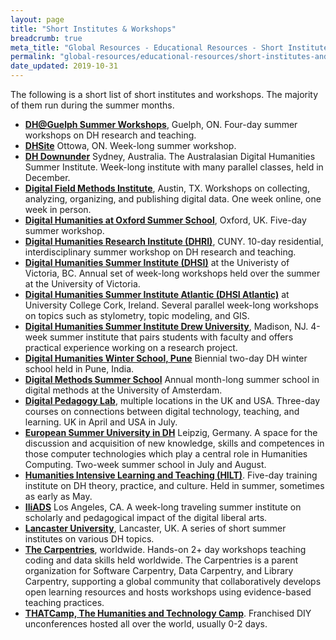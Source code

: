 ```yaml
---
layout: page
title: "Short Institutes & Workshops"
breadcrumb: true
meta_title: "Global Resources - Educational Resources - Short Institutes & Workshops"
permalink: "global-resources/educational-resources/short-institutes-and-workshops/"
date_updated: 2019-10-31
---
```


The following is a short list of short institutes and workshops. The majority of them run during the summer months. 

 -  [**DH@Guelph Summer Workshops**](https://www.uoguelph.ca/arts/dhguelph/summer2019), Guelph, ON. Four-day summer workshops on DH research and teaching.
 -  [**DHSite**](https://dhsite.org/) Ottowa, ON. Week-long summer workshop.
 -  [**DH Downunder**](https://www.westernsydney.edu.au/dhrg/dh_downunder/) Sydney, Australia. The Australasian Digital Humanities Summer Institute. Week-long institute with many parallel classes, held in December.
 -  [**Digital Field Methods Institute**](https://dfmi.dwrl.utexas.edu/), Austin, TX. Workshops on collecting, analyzing, organizing, and publishing digital data. One week online, one week in person. 
 -  [**Digital Humanities at Oxford Summer School**](http://digital.humanities.ox.ac.uk/dhoxss/), Oxford, UK. Five-day summer workshop.
-  [**Digital Humanities Research Institute (DHRI)**](http://dhinstitutes.org/), CUNY. 10-day residential, interdisciplinary summer workshop on DH research and teaching.
 -  [**Digital Humanities Summer Institute (DHSI)**](http://www.dhsi.org/) at the Univeristy of Victoria, BC. Annual set of week-long workshops held over the summer at the University of Victoria.  
 -  [**Digital Humanities Summer Institute Atlantic (DHSI Atlantic)**](https://www.ucc.ie/en/dhsiatlantic/) at University College Cork, Ireland. Several parallel week-long workshops on topics such as stylometry, topic modeling, and GIS.
 -  [**Digital Humanities Summer Institute Drew University**](http://www.drew.edu/digital-humanities/about-us/summer-institute/), Madison, NJ. 4-week summer institute that pairs students with faculty and offers practical experience working on a research project.
 -  [**Digital Humanities Winter School, Pune**](https://cdhpune.com/dh-winter-school/) Biennial two-day DH winter school held in Pune, India. 
 -  [**Digital Methods Summer School**](https://summerschool.uva.nl/content/summer-courses/digital-methods-summer-school/digital-methods-summer-school.html?0=&1568900666236) Annual month-long summer school in digital methods at the University of Amsterdam. 
 -  [**Digital Pedagogy Lab**](http://www.digitalpedagogylab.com/), multiple locations in the UK and USA. Three-day courses on connections between digital technology, teaching, and learning. UK in April and USA in July.
 -  [**European Summer University in DH**](http://esu.culintec.de/?q=) Leipzig, Germany. A space for the discussion and acquisition of new knowledge, skills and competences in those computer technologies which play a central role in Humanities Computing. Two-week summer school in July and August. 
 -  [**Humanities Intensive Learning and Teaching (HILT)**](http://dhtraining.org/hilt/). Five-day training institute on DH theory, practice, and culture. Held in summer, sometimes as early as May.
 -  [**IliADS**](https://iliads.org/) Los Angeles, CA. A week-long traveling summer institute on scholarly and pedagogical impact of the digital liberal arts. 
 -  [**Lancaster University**](http://ucrel.lancs.ac.uk/summerschool/), Lancaster, UK.  A series of short summer institutes on various DH topics.
 -  [**The Carpentries**](https://carpentries.org/), worldwide. Hands-on 2+ day workshops teaching coding and data skills held worldwide. The Carpentries is a parent organization for Software Carpentry, Data Carpentry, and Library Carpentry, supporting a global community that collaboratively develops open learning resources and hosts workshops using evidence-based teaching practices. 
 -  [**THATCamp, The Humanities and Technology Camp**](http://thatcamp.org/). Franchised DIY unconferences hosted all over the world, usually 0-2 days.
